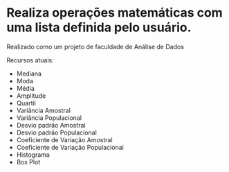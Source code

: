  # Realiza operações matemáticas com uma lista definida pelo usuário.
Realizado como um projeto de faculdade de Análise de Dados

Recursos atuais:

* Mediana
* Moda
* Média
* Amplitude
* Quartil
* Variância Amostral
* Variância Populacional
* Desvio padrão Amostral
* Desvio padrão Populacional
* Coeficiente de Variação Amostral
* Coeficiente de Variação Populacional
* Histograma
* Box Plot
